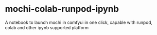 # mochi-colab-runpod-ipynb
A notebook to launch mochi in comfyui in one click, capable with runpod, colab and other ipynb supported platform
